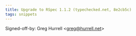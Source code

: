 ```yaml
---
title: Upgrade to RSpec 1.1.2 (typechecked.net, 8e2cb5c)
tags: snippets
---
```


Signed-off-by: Greg Hurrell &lt;greg@hurrell.net&gt;
